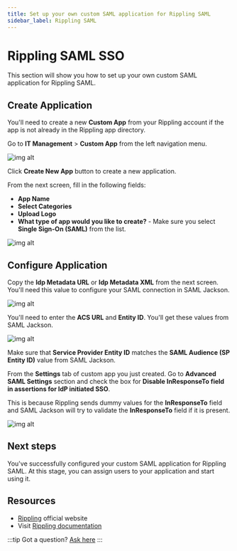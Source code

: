 ```yaml
---
title: Set up your own custom SAML application for Rippling SAML
sidebar_label: Rippling SAML
---
```


# Rippling SAML SSO

This section will show you how to set up your own custom SAML application for Rippling SAML.

## Create Application

You'll need to create a new **Custom App** from your Rippling account if the app is not already in the Rippling app directory.

Go to **IT Management** > **Custom App** from the left navigation menu.

![img alt](/img/sso-providers/rippling/1.png)

Click **Create New App** button to create a new application.

From the next screen, fill in the following fields:

- **App Name**
- **Select Categories**
- **Upload Logo**
- **What type of app would you like to create?** - Make sure you select **Single Sign-On (SAML)** from the list.

![img alt](/img/sso-providers/rippling/2.png)

## Configure Application

Copy the **Idp Metadata URL** or **Idp Metadata XML** from the next screen. You'll need this value to configure your SAML connection in SAML Jackson.

![img alt](/img/sso-providers/rippling/3.png)

You'll need to enter the **ACS URL** and **Entity ID**. You'll get these values from SAML Jackson.

![img alt](/img/sso-providers/rippling/4.png)

Make sure that **Service Provider Entity ID** matches the **SAML Audience (SP Entity ID)** value from SAML Jackson.

From the **Settings** tab of custom app you just created. Go to **Advanced SAML Settings** section and check the box for **Disable InResponseTo field in assertions for IdP initiated SSO**.

This is because Rippling sends dummy values for the **InResponseTo** field and SAML Jackson will try to validate the **InResponseTo** field if it is present.

![img alt](/img/sso-providers/rippling/5.png)

## Next steps

You've successfully configured your custom SAML application for Rippling SAML. At this stage, you can assign users to your application and start using it.

## Resources

- [Rippling](https://www.rippling.com/) official website
- Visit [Rippling documentation](https://developer.rippling.com/)

:::tip
Got a question? [Ask here](https://discord.gg/uyb7pYt4Pa)
:::
